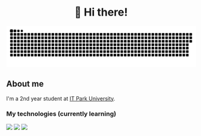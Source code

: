 <h1 align="center">👋 Hi there!</h1>

<p align="center">
 <img width="600" src="assets/github-snake.svg" alt="snake"/>
</p>

## About me

I'm a 2nd year student at [IT Park University](https://itpu.uz/).

### My technologies (currently learning)

<img src="https://img.shields.io/badge/C++-121212?style=for-the-badge&logo=cplusplus&logoColor=white" /> <img src="https://img.shields.io/badge/Java-121212?style=for-the-badge&logo=openjdk&logoColor=white" /> <img src="https://img.shields.io/badge/Python-121212?style=for-the-badge&logo=python&logoColor=white" />
